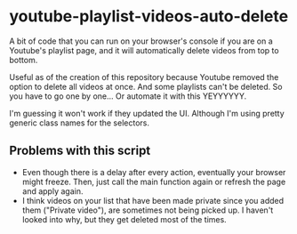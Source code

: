 # youtube-playlist-videos-auto-delete
A bit of code that you can run on your browser's console if you are on a Youtube's playlist page, and it will automatically delete videos from top to bottom.

Useful as of the creation of this repository because Youtube removed the option to delete all videos at once. And some playlists can't be deleted. So you have to go one by one... Or automate it with this YEYYYYYY.

I'm guessing it won't work if they updated the UI. Although I'm using pretty generic class names for the selectors.


## Problems with this script

* Even though there is a delay after every action, eventually your browser might freeze. Then, just call the main function again or refresh the page and apply again.
* I think videos on your list that have been made private since you added them ("Private video"), are sometimes not being picked up. I haven't looked into why, but they get deleted most of the times.

